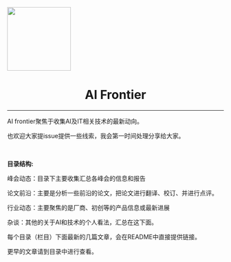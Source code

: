 

<img title="" src="https://wx.qlogo.cn/mmopen/PiajxSqBRaELHnAAaoGVGpPt7VGJZ5XhbvxROC00TVkERMpcQDAkAUoGjLw5TJFJelFVYECvsWujd9RAZabmWicTVY6qHIVesy7rosKYYR7nEYcfyvsZW1AY6rJvl1icdmW/64" alt="" width="148" data-align="center">

# <center>AI Frontier</center>

---

AI frontier聚焦于收集AI及IT相关技术的最新动向。

也欢迎大家提issue提供一些线索，我会第一时间处理分享给大家。



<br>


**目录结构:**



峰会动态：目录下主要收集汇总各峰会的信息和报告

论文前沿：主要是分析一些前沿的论文，把论文进行翻译、校订、并进行点评。

行业动态：主要聚焦的是厂商、初创等的产品信息或最新进展

杂谈：其他的关于AI和技术的个人看法，汇总在这下面。



每个目录（栏目）下面最新的几篇文章，会在README中直接提供链接。

更早的文章请到目录中进行查看。










